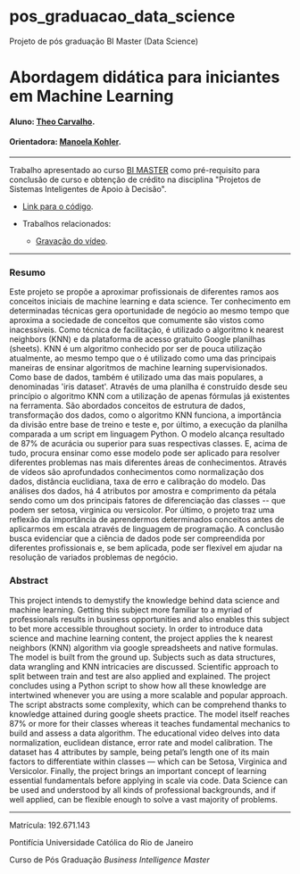 # pos_graduacao_data_science
Projeto de pós graduação BI Master (Data Science)

<!-- antes de enviar a versão final, solicitamos que todos os comentários, colocados para orientação ao aluno, sejam removidos do arquivo -->

# Abordagem didática para iniciantes em Machine Learning

#### Aluno: [Theo Carvalho](https://github.com/theocarvalho).
#### Orientadora: [Manoela Kohler](https://github.com/manoelakohler).

---

Trabalho apresentado ao curso [BI MASTER](https://ica.puc-rio.ai/bi-master) como pré-requisito para conclusão de curso e obtenção de crédito na disciplina "Projetos de Sistemas Inteligentes de Apoio à Decisão".

- [Link para o código](https://github.com/link_do_repositorio/nome_do_arquivo_de_codigo). <!-- caso não aplicável, remover esta linha -->


- Trabalhos relacionados: <!-- caso não aplicável, remover estas linhas -->
    - [Gravação do vídeo](https://drive.google.com/file/d/1DvmeyTGILfP9-qb8EOIjpLnMk4IfMbL2/view?usp=sharing).

---

### Resumo

<!-- trocar o texto abaixo pelo resumo do trabalho, em português -->

Este projeto se propõe a aproximar profissionais de diferentes ramos aos conceitos iniciais de machine learning e data science. Ter conhecimento em determinadas técnicas gera oportunidade de negócio ao mesmo tempo que aproxima a sociedade de conceitos que comumente são vistos como inacessíveis. Como técnica de facilitação, é utilizado o algoritmo k nearest neighbors (KNN) e da plataforma de acesso gratuito Google planilhas (sheets). KNN é um algoritmo conhecido por ser de pouca utilização atualmente, ao mesmo tempo que o é utilizado como uma das principais maneiras de ensinar algoritmos de machine learning supervisionados. Como base de dados, também é utilizado uma das mais populares, a denominadas 'iris dataset'. Através de uma planilha é construído desde seu princípio o algoritmo KNN com a utilização de apenas fórmulas já existentes na ferramenta. São abordados conceitos de estrutura de dados, transformação dos dados, como o algoritmo KNN funciona, a importância da divisão entre base de treino e teste e, por último, a execução da planilha comparada a um script em linguagem Python. O modelo alcança resultado de 87% de acurácia ou superior  para suas respectivas classes. E, acima de tudo, procura ensinar como esse modelo pode ser aplicado para resolver diferentes problemas nas mais diferentes áreas de conhecimentos.
Através de vídeos são aprofundados conhecimentos como normalização dos dados, distância euclidiana, taxa de erro e calibração do modelo. Das análises dos dados, há 4 atributos por amostra e comprimento da pétala sendo como um dos principais fatores de diferenciação das classes -- que podem ser setosa, virginica ou versicolor. Por último, o projeto traz uma reflexão da importância de aprendermos determinados conceitos antes de aplicarmos em escala através de linguagem de programação. A conclusão busca evidenciar que a ciência de dados pode ser compreendida por diferentes profissionais e, se bem aplicada, pode ser flexível em ajudar na resolução de variados problemas de negócio.


### Abstract <!-- Opcional! Caso não aplicável, remover esta seção -->

<!-- trocar o texto abaixo pelo resumo do trabalho, em inglês -->

This project intends to demystify the knowledge behind data science and machine learning. Getting this subject more familiar to a myriad of professionals results in business opportunities and also enables this subject to bet more accessible throughout society. In order to introduce data science and machine learning content, the project applies the k nearest neighbors (KNN) algorithm via google spreadsheets and native formulas. The model is built from the ground up. Subjects such as data structures, data wrangling and KNN intricacies are discussed. Scientific approach to split between train and test are also applied and explained. The project concludes using a Python script to show how all these knowledge are intertwined whenever you are using a more scalable and popular approach. The script abstracts some complexity, which can be comprehend thanks to knowledge attained during google sheets practice. The model itself reaches 87% or more for their classes whereas it teaches fundamental mechanics to build and assess a data algorithm.
The educational video delves into data normalization, euclidean distance, error rate and model calibration. The dataset has 4 attributes by sample, being petal’s length one of its main factors to differentiate within classes — which can be Setosa, Virginica and Versicolor. Finally, the project brings an important concept of learning essential fundamentals before applying in scale via code. Data Science can be used and understood by all kinds of professional backgrounds, and if well applied, can be flexible enough to solve a vast majority of problems.


---

Matrícula: 192.671.143

Pontifícia Universidade Católica do Rio de Janeiro

Curso de Pós Graduação *Business Intelligence Master*
